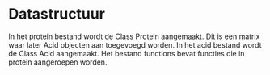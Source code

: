 # Datastructuur

In het protein bestand wordt de Class Protein aangemaakt. Dit is een matrix waar later Acid objecten aan toegevoegd worden.
In het acid bestand wordt de Class Acid aangemaakt.
Het bestand functions bevat functies die in protein aangeroepen worden.
